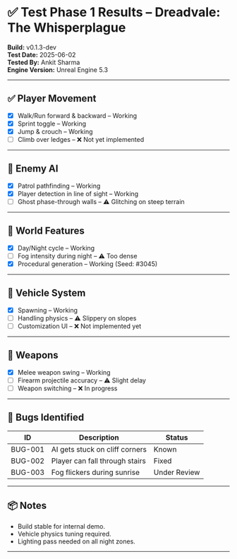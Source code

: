 # ✅ Test Phase 1 Results – Dreadvale: The Whisperplague

**Build:** v0.1.3-dev  
**Test Date:** 2025-06-02  
**Tested By:** Ankit Sharma  
**Engine Version:** Unreal Engine 5.3

---

## ✅ Player Movement

- [x] Walk/Run forward & backward – Working
- [x] Sprint toggle – Working
- [x] Jump & crouch – Working
- [ ] Climb over ledges – ❌ Not yet implemented

---

## 👻 Enemy AI

- [x] Patrol pathfinding – Working
- [x] Player detection in line of sight – Working
- [ ] Ghost phase-through walls – ⚠️ Glitching on steep terrain

---

## 🌌 World Features

- [x] Day/Night cycle – Working
- [ ] Fog intensity during night – ⚠️ Too dense
- [x] Procedural generation – Working (Seed: #3045)

---

## 🚙 Vehicle System

- [x] Spawning – Working
- [ ] Handling physics – ⚠️ Slippery on slopes
- [ ] Customization UI – ❌ Not implemented yet

---

## 🔫 Weapons

- [x] Melee weapon swing – Working
- [ ] Firearm projectile accuracy – ⚠️ Slight delay
- [ ] Weapon switching – ❌ In progress

---

## 🐛 Bugs Identified

| ID   | Description                           | Status      |
|------|---------------------------------------|-------------|
| BUG-001 | AI gets stuck on cliff corners     | Known       |
| BUG-002 | Player can fall through stairs     | Fixed       |
| BUG-003 | Fog flickers during sunrise        | Under Review |

---

## 📦 Notes

- Build stable for internal demo.
- Vehicle physics tuning required.
- Lighting pass needed on all night zones.

---


